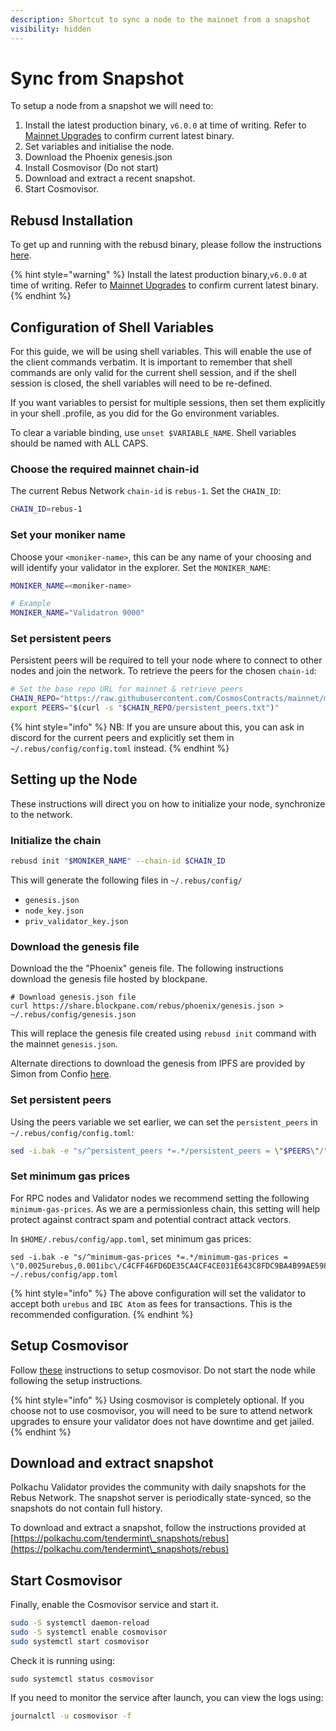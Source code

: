 ```yaml
---
description: Shortcut to sync a node to the mainnet from a snapshot
visibility: hidden
---
```


# Sync from Snapshot

To setup a node from a snapshot we will need to:

1. Install the latest production binary, `v6.0.0` at time of writing. Refer to [Mainnet Upgrades](mainnet-upgrades.md) to confirm current latest binary.
2. Set variables and initialise the node.
3. Download the Phoenix genesis.json
4. Install Cosmovisor (Do not start)
5. Download and extract a recent snapshot.
6. Start Cosmovisor.

## Rebusd Installation

To get up and running with the rebusd binary, please follow the instructions [here](getting-setup.md).

{% hint style="warning" %}
Install the latest production binary,`v6.0.0` at time of writing. Refer to [Mainnet Upgrades](mainnet-upgrades.md) to confirm current latest binary.
{% endhint %}

## Configuration of Shell Variables

For this guide, we will be using shell variables. This will enable the use of the client commands verbatim. It is important to remember that shell commands are only valid for the current shell session, and if the shell session is closed, the shell variables will need to be re-defined.

If you want variables to persist for multiple sessions, then set them explicitly in your shell .profile, as you did for the Go environment variables.

To clear a variable binding, use `unset $VARIABLE_NAME`. Shell variables should be named with ALL CAPS.

### Choose the required mainnet chain-id

The current Rebus Network `chain-id` is `rebus-1`. Set the `CHAIN_ID`:

```bash
CHAIN_ID=rebus-1
```

### Set your moniker name

Choose your `<moniker-name>`, this can be any name of your choosing and will identify your validator in the explorer. Set the `MONIKER_NAME`:

```bash
MONIKER_NAME=<moniker-name>

# Example
MONIKER_NAME="Validatron 9000"
```

### **Set persistent peers**

Persistent peers will be required to tell your node where to connect to other nodes and join the network. To retrieve the peers for the chosen `chain-id`:

```bash
# Set the base repo URL for mainnet & retrieve peers
CHAIN_REPO="https://raw.githubusercontent.com/CosmosContracts/mainnet/main/$CHAIN_ID" && \
export PEERS="$(curl -s "$CHAIN_REPO/persistent_peers.txt")"
```

{% hint style="info" %}
NB: If you are unsure about this, you can ask in discord for the current peers and explicitly set them in `~/.rebus/config/config.toml` instead.
{% endhint %}

## Setting up the Node

These instructions will direct you on how to initialize your node, synchronize to the network.

### **Initialize the chain**

```bash
rebusd init "$MONIKER_NAME" --chain-id $CHAIN_ID
```

This will generate the following files in `~/.rebus/config/`

* `genesis.json`
* `node_key.json`
* `priv_validator_key.json`

### Download the genesis file

Download the the "Phoenix" geneis file. The following instructions download the genesis file hosted by blockpane.&#x20;

```
# Download genesis.json file
curl https://share.blockpane.com/rebus/phoenix/genesis.json > ~/.rebus/config/genesis.json
```

This will replace the genesis file created using `rebusd init` command with the mainnet `genesis.json`.&#x20;

Alternate directions to download the genesis from IPFS are provided by Simon from Confio [here](https://gist.github.com/webmaster128/af65a1d499bf246e08dac99d445dd26a).

### **Set persistent peers**

Using the peers variable we set earlier, we can set the `persistent_peers` in `~/.rebus/config/config.toml`:

```bash
sed -i.bak -e "s/^persistent_peers *=.*/persistent_peers = \"$PEERS\"/" ~/.rebus/config/config.toml
```

### Set minimum gas prices

For RPC nodes and Validator nodes we recommend setting the following `minimum-gas-prices`. As we are a permissionless chain, this setting will help protect against contract spam and potential contract attack vectors.

In `$HOME/.rebus/config/app.toml`, set minimum gas prices:

```
sed -i.bak -e "s/^minimum-gas-prices *=.*/minimum-gas-prices = \"0.0025urebus,0.001ibc\/C4CFF46FD6DE35CA4CF4CE031E643C8FDC9BA4B99AE598E9B0ED98FE3A2319F9\"/" ~/.rebus/config/app.toml
```

{% hint style="info" %}
The above configuration will set the validator to accept both `urebus` and `IBC Atom` as fees for transactions. This is the recommended configuration.
{% endhint %}

## Setup Cosmovisor

Follow [these](setting-up-cosmovisor.md) instructions to setup cosmovisor. Do not start the node while following the setup instructions.

{% hint style="info" %}
Using cosmovisor is completely optional. If you choose not to use cosmovisor, you will need to be sure to attend network upgrades to ensure your validator does not have downtime and get jailed.
{% endhint %}

## Download and extract snapshot

Polkachu Validator provides the community with daily snapshots for the Rebus Network. The snapshot server is periodically state-synced, so the snapshots do not contain full history.

To download and extract a snapshot, follow the instructions provided at  [https://polkachu.com/tendermint\_snapshots/rebus](https://polkachu.com/tendermint\_snapshots/rebus)

## Start Cosmovisor

Finally, enable the Cosmovisor service and start it.

```bash
sudo -S systemctl daemon-reload
sudo -S systemctl enable cosmovisor
sudo systemctl start cosmovisor
```

Check it is running using:

```
sudo systemctl status cosmovisor
```

If you need to monitor the service after launch, you can view the logs using:

```bash
journalctl -u cosmovisor -f
```
